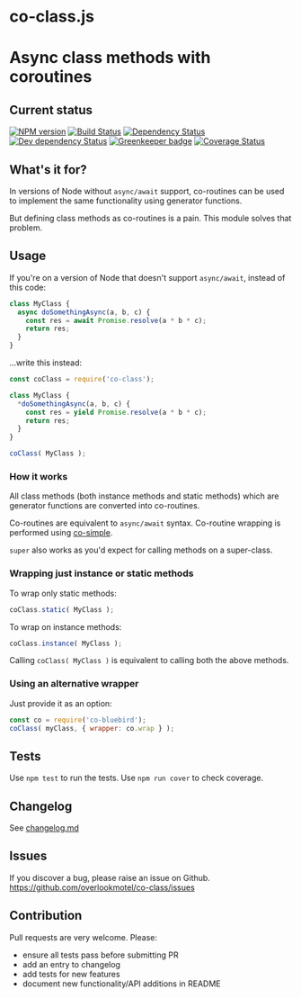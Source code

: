 # co-class.js

# Async class methods with coroutines

## Current status

[![NPM version](https://img.shields.io/npm/v/co-class.svg)](https://www.npmjs.com/package/co-class)
[![Build Status](https://img.shields.io/travis/overlookmotel/co-class/master.svg)](http://travis-ci.org/overlookmotel/co-class)
[![Dependency Status](https://img.shields.io/david/overlookmotel/co-class.svg)](https://david-dm.org/overlookmotel/co-class)
[![Dev dependency Status](https://img.shields.io/david/dev/overlookmotel/co-class.svg)](https://david-dm.org/overlookmotel/co-class)
[![Greenkeeper badge](https://badges.greenkeeper.io/overlookmotel/co-class.svg)](https://greenkeeper.io/)
[![Coverage Status](https://img.shields.io/coveralls/overlookmotel/co-class/master.svg)](https://coveralls.io/r/overlookmotel/co-class)

## What's it for?

In versions of Node without `async/await` support, co-routines can be used to implement the same functionality using generator functions.

But defining class methods as co-routines is a pain. This module solves that problem.

## Usage

If you're on a version of Node that doesn't support `async/await`, instead of this code:

```js
class MyClass {
  async doSomethingAsync(a, b, c) {
    const res = await Promise.resolve(a * b * c);
    return res;
  }
}
```

...write this instead:

```js
const coClass = require('co-class');

class MyClass {
  *doSomethingAsync(a, b, c) {
    const res = yield Promise.resolve(a * b * c);
    return res;
  }
}

coClass( MyClass );
```

### How it works

All class methods (both instance methods and static methods) which are generator functions are converted into co-routines.

Co-routines are equivalent to `async/await` syntax. Co-routine wrapping is performed using [co-simple](https://www.npmjs.com/package/co-simple).

`super` also works as you'd expect for calling methods on a super-class.

### Wrapping just instance or static methods

To wrap only static methods:

```js
coClass.static( MyClass );
```

To wrap on instance methods:

```js
coClass.instance( MyClass );
```

Calling `coClass( MyClass )` is equivalent to calling both the above methods.

### Using an alternative wrapper

Just provide it as an option:

```js
const co = require('co-bluebird');
coClass( myClass, { wrapper: co.wrap } );
```

## Tests

Use `npm test` to run the tests. Use `npm run cover` to check coverage.

## Changelog

See [changelog.md](https://github.com/overlookmotel/co-class/blob/master/changelog.md)

## Issues

If you discover a bug, please raise an issue on Github. https://github.com/overlookmotel/co-class/issues

## Contribution

Pull requests are very welcome. Please:

* ensure all tests pass before submitting PR
* add an entry to changelog
* add tests for new features
* document new functionality/API additions in README
